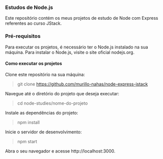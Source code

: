 ### Estudos de Node.js
Este repositório contém os meus projetos de estudo de Node com Express referentes ao curso JStack.

### Pré-requisitos
Para executar os projetos, é necessário ter o Node.js instalado na sua máquina. Para instalar o Node.js, visite o site oficial nodejs.org.

#### Como executar os projetos

Clone este repositório na sua máquina:
> git clone https://github.com/murillo-nahas/node-express-jstack <br>

Navegue até o diretório do projeto que deseja executar:
> cd node-studies/nome-do-projeto

Instale as dependências do projeto:
> npm install

Inicie o servidor de desenvolvimento:
> npm start

Abra o seu navegador e acesse http://localhost:3000.
